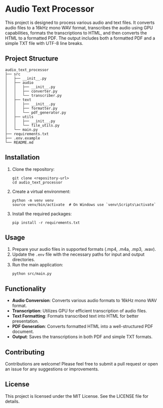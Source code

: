 # Audio Text Processor

This project is designed to process various audio and text files. It converts audio files to a 16kHz mono WAV format, transcribes the audio using GPU capabilities, formats the transcriptions to HTML, and then converts the HTML to a formatted PDF. The output includes both a formatted PDF and a simple TXT file with UTF-8 line breaks.

## Project Structure

```
audio_text_processor
├── src
│   ├── __init__.py
│   ├── audio
│   │   ├── __init__.py
│   │   ├── converter.py
│   │   └── transcriber.py
│   ├── text
│   │   ├── __init__.py
│   │   ├── formatter.py
│   │   └── pdf_generator.py
│   ├── utils
│   │   ├── __init__.py
│   │   └── file_utils.py
│   └── main.py
├── requirements.txt
├── .env.example
└── README.md
```

## Installation

1. Clone the repository:
   ```
   git clone <repository-url>
   cd audio_text_processor
   ```

2. Create a virtual environment:
   ```
   python -m venv venv
   source venv/bin/activate  # On Windows use `venv\Scripts\activate`
   ```

3. Install the required packages:
   ```
   pip install -r requirements.txt
   ```

## Usage

1. Prepare your audio files in supported formats (.mp4, .m4a, .mp3, .wav).
2. Update the `.env` file with the necessary paths for input and output directories.
3. Run the main application:
   ```
   python src/main.py
   ```

## Functionality

- **Audio Conversion**: Converts various audio formats to 16kHz mono WAV format.
- **Transcription**: Utilizes GPU for efficient transcription of audio files.
- **Text Formatting**: Formats transcribed text into HTML for better presentation.
- **PDF Generation**: Converts formatted HTML into a well-structured PDF document.
- **Output**: Saves the transcriptions in both PDF and simple TXT formats.

## Contributing

Contributions are welcome! Please feel free to submit a pull request or open an issue for any suggestions or improvements.

## License

This project is licensed under the MIT License. See the LICENSE file for details.